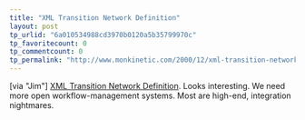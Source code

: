 ```yaml
---
title: "XML Transition Network Definition"
layout: post
tp_urlid: "6a010534988cd3970b0120a5b35799970c"
tp_favoritecount: 0
tp_commentcount: 0
tp_permalink: "http://www.monkinetic.com/2000/12/xml-transition-network-definition.html"
---
```

[via &quot;Jim&quot;] <a href="http://www.w3c.org/TR/XTND/">XML Transition Network Definition</a>. Looks interesting. We need more open workflow-management systems. Most are high-end, integration nightmares.
